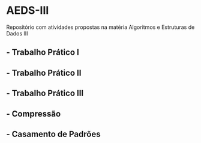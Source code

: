 # AEDS-III

Repositório com atividades propostas na matéria Algoritmos e Estruturas de Dados III

## - Trabalho Prático I

## - Trabalho Prático II

## - Trabalho Prático III

## - Compressão

## - Casamento de Padrões
